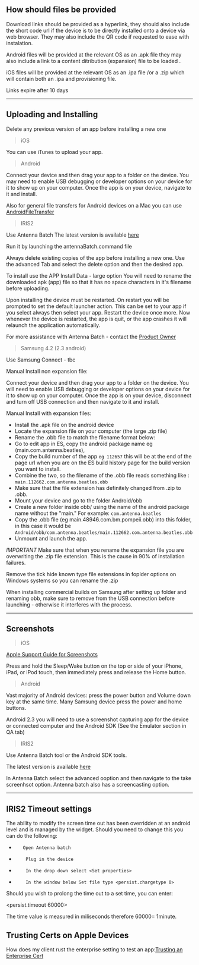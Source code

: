 
## How should files be provided

Download links should be provided as a hyperlink, they should also include the short code url if the device is to be directly installed onto a device via web browser. They may also include the QR code if requested to ease with instalation.

Android files will be provided at the relevant OS as an .apk file they may also include a link to a content ditribution (expansion) file to be loaded .

iOS files will be provided at the relevant OS as an .ipa file /or a .zip which will contain both an .ipa and provisioning file.

Links expire after 10 days

----

## Uploading and Installing

Delete any previous version of an app before installing a new one  
> iOS  

You can use iTunes to upload your app.

>Android

Connect your device and then drag your app to a folder on the device.
You may need to enable USB debugging or developer options on your device for it to show up on your computer.
Once the app is on your device, navigate to it and install.


Also for general file transfers for Android devices on a Mac you can use [AndroidFileTransfer](https://www.android.com/filetransfer/)


>IRIS2

Use Antenna Batch 
The latest version is available [here](http://54.84.36.118/)

Run it by launching the antennaBatch.command file

Always delete existing copies of the app before installing a new one.
Use the advanced Tab and select the delete option and then the desired app.

To install use the APP Install Data - large option
You will need to rename the downloaded apk (app) file so that it has no space characters in it's filename before uploading.


Upon installing the device must be restarted. 
On restart you will be prompted to set the default launcher action. This can be set to your app if you select always then select your app. 
Restart the device once more. Now whenever the device is restarted, the app is quit, or the app crashes it will relaunch the application automatically.

For more assistance with Antenna Batch - contact the [Product Owner](mailto:ekerrigan@antennainternational.com)

>Samsung 4.2 (2.3 android)

Use Samsung Connect - tbc

Manual Install non expansion file:

Connect your device and then drag your app to a folder on the device.
You will need to enable USB debugging or developer options on your device for it to show up on your computer.
Once the app is on your device, disconnect and turn off USB connection and then navigate to it and install.

Manual Install with expansion files:

- Install the .apk file on the android device
- Locate the expansion file on your computer (the large .zip file)
- Rename the .obb file to match the filename format below:
- Go to edit app in ES, copy the android package name eg (main.com.antenna.beatles), 
- Copy the build number of the app `eg 112657` this will be at the end of the page url when you are on the ES build history page for the build version you want to install. 
- Combine the two, so the filename of the .obb file reads something like :  ```main.112662.com.antenna.beatles.obb``` 
- Make sure that the file extension has definitely changed from .zip to .obb.
- Mount your device and go to the folder Android/obb
- Create a new folder inside obb/ using the name of the android package name without the "main." For example: ```com.antenna.beatles```
- Copy the .obb file  (eg main.48946.com.bm.pompeii.obb) into this folder, in this case it would be ```Android/obb/com.antenna.beatles/main.112662.com.antenna.beatles.obb```
- Unmount and launch the app.
 
*IMPORTANT* Make sure that when you rename the expansion file you are overwriting the .zip file extension. This is the cause in 90% of installation failures.

Remove the tick hide known type file extensions in foplder options on Windows systems so you can rename the .zip

When installing commercial builds on Samsung after setting up folder and renaming obb, make sure to remove from the USB connection before launching - otherwise it interferes with the process.


----

## Screenshots

>iOS

[Apple Support Guide for Screenshots](https://support.apple.com/en-gb/HT200289)

Press and hold the Sleep/Wake button on the top or side of your iPhone, iPad, or iPod touch, then immediately press and release the Home button.

>Android

Vast majority of Android devices: press the power button and Volume down key at the same time.
Many Samsung device press the power and home buttons.

Android 2.3 you will need to use a screenshot capturing app for the device or connected computer and the Android SDK (See the Emulator section in QA tab)

>IRIS2

Use Antenna Batch tool or the Android SDK tools.

The latest version is available [here](http://54.84.36.118/)

In Antenna Batch select the advanced ooption and then navigate to the take screenhsot option.
Antenna batch also has a screencasting option.

----


## IRIS2 Timeout settings  

The ability to modify the screen time out has been overridden at an android level and is managed by the widget. Should you need to change this you can do the following:

*        Open Antenna batch
*         Plug in the device
*         In the drop down select <Set properties>
*         In the window below Set file type <persist.chargetype 0>

Should you wish to prolong the time out to a set time, you can enter:

<persist.timeout 60000>

The time value is measured in miliseconds therefore 60000= 1minute.

## Trusting Certs on Apple Devices  

How does my client rust the enterprise setting to test an app:[Trusting an Enterprise Cert](https://support.apple.com/en-gb/HT204460)





